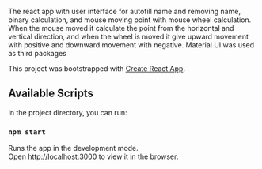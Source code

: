 The react app with user interface for autofill name and removing name, binary calculation, and mouse moving point with mouse wheel calculation.
When the mouse moved it calculate the point from the horizontal and vertical direction, and when the wheel is moved it give upward movement with positive and downward movement with negative. Material UI was used as third packages

This project was bootstrapped with [Create React App](https://github.com/facebook/create-react-app).

## Available Scripts

In the project directory, you can run:

### `npm start`

Runs the app in the development mode.\
Open [http://localhost:3000](http://localhost:3000) to view it in the browser.

